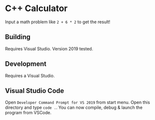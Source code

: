 # C++ Calculator

Input a math problem like `2 + 6 * 2` to get the result!

## Building

Requires Visual Studio. Version 2019 tested.

## Development

Requires a Visual Studio.

## Visual Studio Code

Open `Developer Command Prompt for VS 2019` from start menu.
Open this directory and type `code .`.
You can now compile, debug & launch the program from VSCode.
